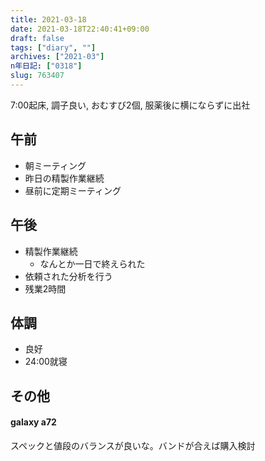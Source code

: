 ```yaml
---
title: 2021-03-18
date: 2021-03-18T22:40:41+09:00
draft: false
tags: ["diary", ""]
archives: ["2021-03"]
n年日記: ["0318"]
slug: 763407
---
```

7:00起床, 調子良い, おむすび2個, 服薬後に横にならずに出社
## 午前
- 朝ミーティング
- 昨日の精製作業継続
- 昼前に定期ミーティング
## 午後
- 精製作業継続
  - なんとか一日で終えられた
- 依頼された分析を行う
- 残業2時間
## 体調
- 良好
- 24:00就寝
## その他
#### galaxy a72
スペックと値段のバランスが良いな。バンドが合えば購入検討
